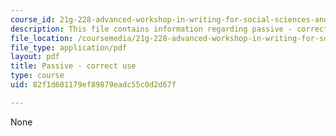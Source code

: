 ```yaml
---
course_id: 21g-228-advanced-workshop-in-writing-for-social-sciences-and-architecture-els-spring-2007
description: This file contains information regarding passive - correct use.
file_location: /coursemedia/21g-228-advanced-workshop-in-writing-for-social-sciences-and-architecture-els-spring-2007/82f1d601179ef89879eadc55c0d2d67f_MIT21G.228S07_passive.pdf
file_type: application/pdf
layout: pdf
title: Passive - correct use
type: course
uid: 82f1d601179ef89879eadc55c0d2d67f

---
```

None